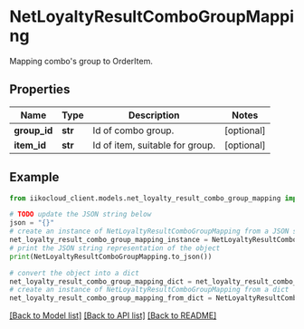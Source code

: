 # NetLoyaltyResultComboGroupMapping

Mapping combo's group to OrderItem.

## Properties

Name | Type | Description | Notes
------------ | ------------- | ------------- | -------------
**group_id** | **str** | Id of combo group. | [optional] 
**item_id** | **str** | Id of item, suitable for group. | [optional] 

## Example

```python
from iikocloud_client.models.net_loyalty_result_combo_group_mapping import NetLoyaltyResultComboGroupMapping

# TODO update the JSON string below
json = "{}"
# create an instance of NetLoyaltyResultComboGroupMapping from a JSON string
net_loyalty_result_combo_group_mapping_instance = NetLoyaltyResultComboGroupMapping.from_json(json)
# print the JSON string representation of the object
print(NetLoyaltyResultComboGroupMapping.to_json())

# convert the object into a dict
net_loyalty_result_combo_group_mapping_dict = net_loyalty_result_combo_group_mapping_instance.to_dict()
# create an instance of NetLoyaltyResultComboGroupMapping from a dict
net_loyalty_result_combo_group_mapping_from_dict = NetLoyaltyResultComboGroupMapping.from_dict(net_loyalty_result_combo_group_mapping_dict)
```
[[Back to Model list]](../README.md#documentation-for-models) [[Back to API list]](../README.md#documentation-for-api-endpoints) [[Back to README]](../README.md)


